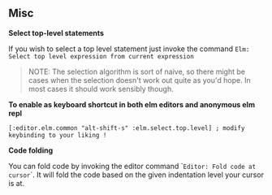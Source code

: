 ## Misc

**Select top-level statements**

If you wish to select a top level statement just invoke the command `Elm: Select top level expression from current expression`

> NOTE: The selection algorithm is sort of naive, so there might be cases when the selection doesn't work out quite as you'd hope. In most cases it should work sensibly though.

**To enable as keyboard shortcut in both elm editors and anonymous elm repl**

`[:editor.elm.common "alt-shift-s" :elm.select.top.level] ; modify keybinding to your liking !`

**Code folding**

You can fold code by invoking the editor command \``Editor: Fold code at cursor`\`. It will fold the code based on the given indentation level your cursor is at.

